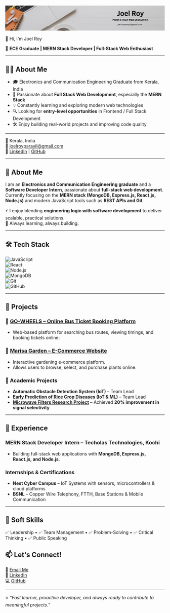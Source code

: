 <!-- Profile Banner -->
![Banner](https://github.com/joelroy08/joelroy08/blob/main/banner2.png?raw=true)

👋 Hi, I'm Joel Roy



🎯 **ECE Graduate | MERN Stack Developer | Full-Stack Web Enthusiast**  


---

## 👨‍💻 About Me  
- 🎓 Electronics and Communication Engineering Graduate from Kerala, India  
- 🚀 Passionate about **Full Stack Web Development**, especially the **MERN Stack**  
- 💡 Constantly learning and exploring modern web technologies  
- 🔍 Looking for **entry-level opportunities** in Frontend / Full Stack Development  
- 🛠️ Enjoy building real-world projects and improving code quality  

---


📍 Kerala, India  
📧 [joelroyparayil@gmail.com](mailto:joelroyparayil@gmail.com)  
🔗 [LinkedIn](https://linkedin.com/in/joel-roy66) | [GitHub](https://github.com/joelroy08)  

---

## 🚀 About Me  
I am an **Electronics and Communication Engineering graduate** and a **Software Developer Intern**, passionate about **full-stack web development**.  
Currently focusing on the **MERN stack (MongoDB, Express.js, React.js, Node.js)** and modern JavaScript tools such as **REST APIs and Git**.  

⚡ I enjoy blending **engineering logic with software development** to deliver scalable, practical solutions.  
🌱 Always learning, always building.  

---

## 🛠 Tech Stack  

![JavaScript](https://img.shields.io/badge/Code-JavaScript-yellow?style=for-the-badge&logo=javascript)  
![React](https://img.shields.io/badge/Frontend-React-blue?style=for-the-badge&logo=react)  
![Node.js](https://img.shields.io/badge/Backend-Node.js-green?style=for-the-badge&logo=node.js)  
![MongoDB](https://img.shields.io/badge/Database-MongoDB-brightgreen?style=for-the-badge&logo=mongodb)  
![Git](https://img.shields.io/badge/VersionControl-Git-orange?style=for-the-badge&logo=git)  
![GitHub](https://img.shields.io/badge/Repo-GitHub-black?style=for-the-badge&logo=github)  

---

## 📂 Projects  

### 🔹 [GO-WHEELS – Online Bus Ticket Booking Platform](https://github.com/joelroy08/Project-1-Phase-1)  
- Web-based platform for searching bus routes, viewing timings, and booking tickets online.  

### 🔹 [Marisa Garden – E-Commerce Website](https://github.com/joelroy08/Project-2-Phase-1)  
- Interactive gardening e-commerce platform.  
- Allows users to browse, select, and purchase plants online.  

### 🔹 Academic Projects  
- **Automatic Obstacle Detection System (IoT)** – Team Lead  
- **[Early Prediction of Rice Crop Diseases](https://github.com/joelroy08/ELECTRONIC-PRODUCT-DESIGN-PROJECT-) (IoT & ML)** – Team Lead  
- **[Microwave Filters Research Project](https://github.com/joelroy08/-ECE-24-MAIN-PROJECT-ON-MICROWAVE-FILTER)** – Achieved **20% improvement in signal selectivity**  

---

## 💼 Experience  

### MERN Stack Developer Intern – **Techolas Technologies**, Kochi  
- Building full-stack web applications with **MongoDB, Express.js, React.js, and Node.js**.  

### Internships & Certifications  
- **Nest Cyber Campus** – IoT Systems with sensors, microcontrollers & cloud platforms  
- **BSNL** – Copper Wire Telephony, FTTH, Base Stations & Mobile Communication  

---

## 🌟 Soft Skills  
✅ Leadership • ✅ Team Management • ✅ Problem-Solving • ✅ Critical Thinking • ✅ Public Speaking  



## 📫 Let's Connect!  
💌 [Email Me](mailto:joelroyparayil@gmail.com)  
🔗 [LinkedIn](https://linkedin.com/in/joel-roy66)  
💻 [GitHub](https://github.com/joelroy08)  

---

⭐️ *“Fast learner, proactive developer, and always ready to contribute to meaningful projects.”*  
